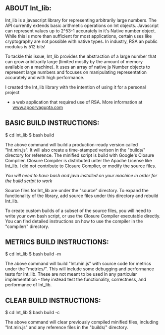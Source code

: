 ABOUT Int_lib:
-------------

Int_lib is a javascript library for representing arbitrarily large numbers. The
API currently extends basic arithmetic operations on Int objects. Javascript can
represent values up to 2^53-1 accurately in it's Native number object. While this
is more than sufficient for most applications, certain uses like cryptography are
not possible with native types. In industry, RSA an public modulus is 512 bits!

To tackle this issue, Int_lib provides the abstraction of a large number that can
grow aribitrarily large (limited mostly by the amount of memory available on a
machine). It uses an array of native js Number objects to represent large numbers
and focuses on manipulating representation accurately and with high performance.

I created the Int_lib library with the intention of using it for a personal project
- a web application that required use of RSA. More information at www.apoorvagupta.com


BASIC BUILD INSTRUCTIONS:
--------------------------

$ cd Int_lib
$ bash build

The above command will build a production-ready version called "Int.min.js". It
will also create a time-stamped verison in the "builds/" directory for reference.
The minified script is build with Google's Closure Compilier. Closure Compiler is 
distributed unter the Apache License like Int_lib. I did not contribute to Closure 
Complier, or modify the source files.

*You will need to have bash and java installed on your machine in order for the build
script to work*

Source files for Int_lib are under the "source" directory. To expand the functionality
of the library, add source files under this directory and rebuild Int_lib. 

To create custom builds of a subset of the source files, you will need to write your
own bash script, or use the Closure Compiler executable directly. You can find detailed
instructions on how to use the compiler in the "compiler/" directory.

METRICS BUILD INSTRUCTIONS:
--------------------------

$ cd Int_lib
$ bash build -m

The above command will build "Int.min.js" with source code for metrics under the 
"metrics/". This will include some debugging and performance tests for Int_lib. 
These are not meant to be used in any particular implementation - they instead
test the functionality, correctness, and performance of Int_lib.

CLEAR BUILD INSTRUCTIONS:
-------------------------

$ cd Int_lib
$ bash build -c

The above command will clear previously compiled minified files, including 
"Int.min.js" and any reference files in the "builds/" directory. 
